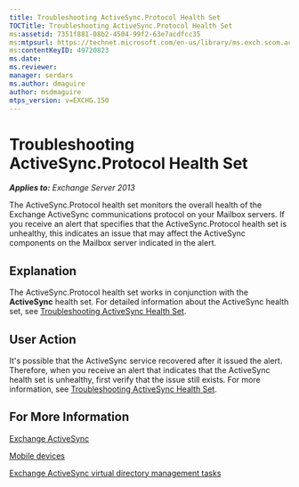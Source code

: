 ```yaml
---
title: Troubleshooting ActiveSync.Protocol Health Set
TOCTitle: Troubleshooting ActiveSync.Protocol Health Set
ms:assetid: 7351f881-08b2-4504-99f2-63e7acdfcc35
ms:mtpsurl: https://technet.microsoft.com/en-us/library/ms.exch.scom.activesync.protocol(v=EXCHG.150)
ms:contentKeyID: 49720823
ms.date: 
ms.reviewer: 
manager: serdars
ms.author: dmaguire
author: msdmaguire
mtps_version: v=EXCHG.150
---
```


# Troubleshooting ActiveSync.Protocol Health Set

_**Applies to:** Exchange Server 2013_

The ActiveSync.Protocol health set monitors the overall health of the Exchange ActiveSync communications protocol on your Mailbox servers. If you receive an alert that specifies that the ActiveSync.Protocol health set is unhealthy, this indicates an issue that may affect the ActiveSync components on the Mailbox server indicated in the alert.

## Explanation

The ActiveSync.Protocol health set works in conjunction with the **ActiveSync** health set. For detailed information about the ActiveSync health set, see [Troubleshooting ActiveSync Health Set](troubleshooting-activesync-health-set.md).

## User Action

It's possible that the ActiveSync service recovered after it issued the alert. Therefore, when you receive an alert that indicates that the ActiveSync health set is unhealthy, first verify that the issue still exists. For more information, see [Troubleshooting ActiveSync Health Set](troubleshooting-activesync-health-set.md).

## For More Information

[Exchange ActiveSync](https://technet.microsoft.com/en-us/library/aa998357\(v=exchg.150\))

[Mobile devices](https://technet.microsoft.com/en-us/library/bb232129\(v=exchg.150\))

[Exchange ActiveSync virtual directory management tasks](https://technet.microsoft.com/en-us/library/bb125170\(v=exchg.150\))
